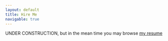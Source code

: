 ```yaml
---
layout: default
title: Hire Me
navigable: true
---
```



UNDER CONSTRUCTION, but in the mean time you may browse [my resume](https://docs.google.com/document/d/1N9QW2FLFqRjOTDhM37lcBxpjgb4jb3ZpfzHtd97-CmU/edit?usp=sharing)
